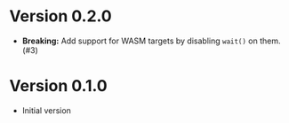 # Version 0.2.0

- **Breaking:** Add support for WASM targets by disabling `wait()` on them. (#3)

# Version 0.1.0

- Initial version

